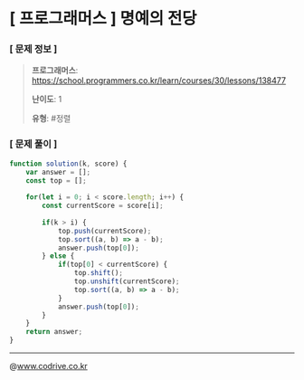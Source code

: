 # [ 프로그래머스 ] 명예의 전당

### [ 문제 정보 ]
> **프로그래머스**: https://school.programmers.co.kr/learn/courses/30/lessons/138477
> 
> **난이도**: 1
>
> **유형**: #정렬


### [ 문제 풀이 ]
```JavaScript
function solution(k, score) {
    var answer = [];
    const top = [];
    
    for(let i = 0; i < score.length; i++) {
        const currentScore = score[i];
        
        if(k > i) {
            top.push(currentScore);
            top.sort((a, b) => a - b);
            answer.push(top[0]);
        } else {
            if(top[0] < currentScore) {
                top.shift();
                top.unshift(currentScore);
                top.sort((a, b) => a - b);
            }
            answer.push(top[0]);
        }
    }
    return answer;
}
```


---
@www.codrive.co.kr